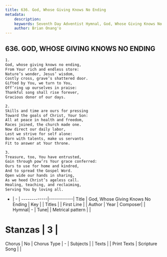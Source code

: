 ```yaml
---
title: 636. God, Whose Giving Knows No Ending
metadata:
    description: 
    keywords: Seventh Day Adventist Hymnal, God, Whose Giving Knows No Ending, , 
    author: Brian Onang'o
---
```



## 636. GOD, WHOSE GIVING KNOWS NO ENDING

```txt
1.
God, whose giving knows no ending,
From Your rich and endless store:
Nature’s wonder, Jesus’ wisdom,
Costly cross, grave’s shattered door.
Gifted by You, we turn to You,
Off’ring up ourselves in praise:
Thankful song shall rise forever,
Gracious donor of our days.

2.
Skills and time are ours for pressing
Toward the goals of Christ, Your Son:
All at peace in health and freedom,
Races joined, the church made one.
Now direct our daily labor,
Lest we strive for self alone:
Born with talents, make us servants
Fit to answer at Your throne.

3.
Treasure, too, You have entrusted,
Gain through pow’rs Your grace conferred:
Ours to use for home and kindred,
And to spread the Gospel Word.
Open wide our hands in sharing,
As we heed Christ’s ageless call.
Healing, teaching, and reclaiming,
Serving You by loving all.
```

- |   -  |
-------------|------------|
Title | God, Whose Giving Knows No Ending |
Key |  |
Titles |  |
First Line |  |
Author | 
Year | 
Composer|  |
Hymnal|  - |
Tune|  |
Metrical pattern | |
# Stanzas | 3 |
Chorus | No |
Chorus Type | - |
Subjects |  |
Texts |  |
Print Texts | 
Scripture Song |  |
  
